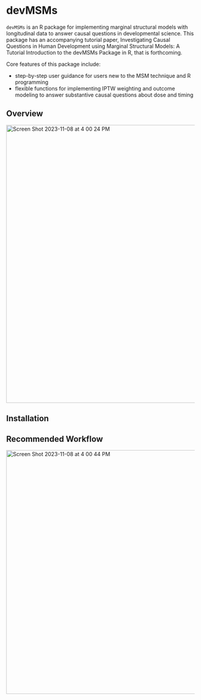 # devMSMs

`devMSMs` is an R package for implementing marginal structural models with longitudinal data to answer causal questions in developmental science. This package has an accompanying tutorial paper, Investigating Causal Questions in Human Development using Marginal Structural Models: A Tutorial Introduction to the devMSMs Package in R, that is forthcoming. 

Core features of this package include: 
- step-by-step user guidance for users new to the MSM technique and R programming
- flexible functions for implementing IPTW weighting and outcome modeling to answer substantive causal questions about dose and timing

## Overview
<img width="742" alt="Screen Shot 2023-11-08 at 4 00 24 PM" src="https://github.com/istallworthy/devMSMs/assets/31548151/cbab3b78-ffa8-4ffc-9b97-d082a9f145b5">


## Installation


## Recommended Workflow

<img width="651" alt="Screen Shot 2023-11-08 at 4 00 44 PM" src="https://github.com/istallworthy/devMSMs/assets/31548151/91216ef3-e4c3-4c8a-a522-f683105bfc66">
